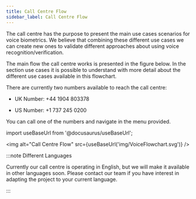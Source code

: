 ```yaml
---
title: Call Centre Flow
sidebar_label: Call Centre Flow
---
```


The call centre has the purpose to present the main use cases scenarios for
voice biometrics. We believe that combining these different use cases we can
create new ones to validate different approaches about using voice
recognition/verification.

The main flow the call centre works is presented in the figure below. In the
section use cases it is possible to understand with more detail about the
different use cases available in this flowchart.

There are currently two numbers available to reach the call centre:

-   UK Number: +44 1904 803378

-   US Number: +1 737 245 0200

You can call one of the numbers and navigate in the menu provided.

import useBaseUrl from '@docusaurus/useBaseUrl';

<img alt="Call Centre Flow" src={useBaseUrl('img/VoiceFlowchart.svg')} />

:::note Different Languages

Currently our call centre is operating in English, but we will make it available
in other languages soon. Please contact our team if you have interest in
adapting the project to your current language.

:::
